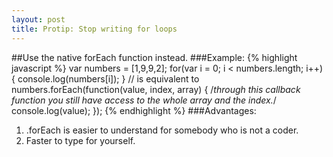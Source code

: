 ```yaml
---
layout: post
title: Protip: Stop writing for loops
---
```

##Use the native forEach function instead.
###Example:
{% highlight javascript %}
var numbers = [1,9,9,2];
for(var i = 0; i < numbers.length; i++) {
  console.log(numbers[i]);
}
// is equivalent to 
numbers.forEach(function(value, index, array) {
  /*through this callback function
    you still have access to the whole array
    and the index.*/
  console.log(value);
});
{% endhighlight %}
###Advantages:
1. .forEach is easier to understand for somebody who is not a coder.
2. Faster to type for yourself.